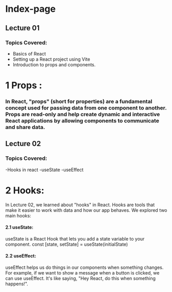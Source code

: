 # Index-page

## Lecture 01
### Topics Covered:
- Basics of React
- Setting up a React project using Vite
- Introduction to props and components.

# 1 Props :
### In React, "props" (short for properties) are a fundamental concept used for passing data from one component to another. Props are read-only and help create dynamic and interactive React applications by allowing components to communicate and share data.

## Lecture 02
### Topics Covered:
-Hooks in react
-useState
-useEffect

# 2 Hooks:
In Lecture 02, we learned about "hooks" in React. Hooks are tools that make it easier to work with data and how our app behaves. We explored two main hooks:

#### 2.1 useState:
useState is a React Hook that lets you add a state variable to your component. 
const [state, setState] = useState(initialState)

#### 2.2 useEffect:
useEffect helps us do things in our components when something changes. 
For example, if we want to show a message when a button is clicked, we can use useEffect. 
It's like saying, "Hey React, do this when something happens!".